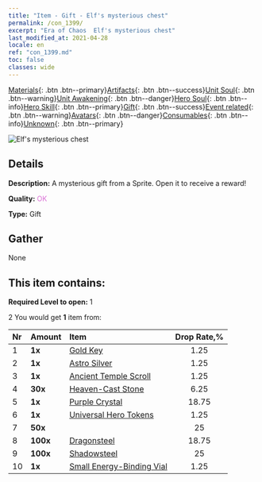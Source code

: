 ```yaml
---
title: "Item - Gift - Elf's mysterious chest"
permalink: /con_1399/
excerpt: "Era of Chaos  Elf's mysterious chest"
last_modified_at: 2021-04-28
locale: en
ref: "con_1399.md"
toc: false
classes: wide
---
```

 [Materials](/Items/){: .btn .btn--primary}[Artifacts](/Items/Artifacts/){: .btn .btn--success}[Unit Soul](/Items/UnitSoul/){: .btn .btn--warning}[Unit Awakening](/Items/UnitAwakening/){: .btn .btn--danger}[Hero Soul](/Items/HeroSoul/){: .btn .btn--info}[Hero Skill](/Items/HeroSkill/){: .btn .btn--primary}[Gift](/Items/Gift/){: .btn .btn--success}[Event related](/Items/Events/){: .btn .btn--warning}[Avatars](/Items/Avatars/){: .btn .btn--danger}[Consumables](/Items/Consumables/){: .btn .btn--info}[Unknown](/Items/Unknown/){: .btn .btn--primary}

 ![Elf's mysterious chest](/images/t/i_907013.png)

## Details
 **Description:** A mysterious gift from a Sprite. Open it to receive a reward!

 **Quality:** <span style="color: #DA70D6">OK</span>

 **Type:** Gift

## Gather

  None

## This item contains:

 **Required Level to open:** 1

 2 You would get **1** item  from:

  | Nr | Amount |     Item    | Drop Rate,% |
  |:---|:-------|:------------|:---------:|
  | 1 |  **1x** | [Gold Key](/Items/con_783/) | 1.25 | 
  | 2 |  **1x** | [Astro Silver](/Items/con_969/) | 1.25 | 
  | 3 |  **1x** | [Ancient Temple Scroll](/Items/con_697/) | 1.25 | 
  | 4 |  **30x** | [Heaven-Cast Stone](/Items/art_188/) | 6.25 | 
  | 5 |  **1x** | [Purple Crystal](/Items/con_720/) | 18.75 | 
  | 6 |  **1x** | [Universal Hero Tokens](/Items/her_358/) | 1.25 | 
  | 7 |  **50x** | <i class="fas fa-gem"/> | 25 | 
  | 8 |  **100x** | [Dragonsteel](/Items/con_880/) | 18.75 | 
  | 9 |  **100x** | [Shadowsteel](/Items/con_881/) | 25 | 
  | 10 |  **1x** | [Small Energy-Binding Vial](/Items/con_724/) | 1.25 | 
